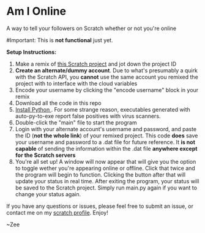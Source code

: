 # Am I Online
A way to tell your followers on Scratch whether or not you're online

#Important: This is **not functional** just yet.

**Setup Instructions:**

 1. Make a remix of [this Scratch project](https://scratch.mit.edu/projects/639147574/) and jot down the project ID
 2. **Create an alternate/dummy account**. Due to what's presumably a quirk with the Scratch API, you **cannot** use the same account you remixed the project with  to interface with the cloud variables
 3. Encode your username by clicking the "encode username" block in your remix
 4. Download all the code in this repo
 5. [Install Python ](https://www.python.org/). For some strange reason, executables generated with auto-py-to-exe report false positives with virus scanners.
 6. Double-click the "main" file to start the program
 7. Login with your alternate account's username and password, and paste the ID (**not the whole link**) of your remixed project. This code **does** save your username and password to a .dat file for future reference. It **is not capable** of sending the information within the .dat file **anywhere except for the Scratch servers**
 8.  You're all set up! A window will now appear that will give you the option to toggle wether you're appearing online or offline. Click that twice and the program will begin to function. Clicking the button after that will update your status in real time. After exiting the program, your status will be saved to the Scratch project. Simply run main.py again if you want to change your status again.

If you have any questions or issues, please feel free to submit an issue, or contact me on my [scratch profile](https://scratch.mit.edu/users/CZSuperboy/). Enjoy!

~Zee
